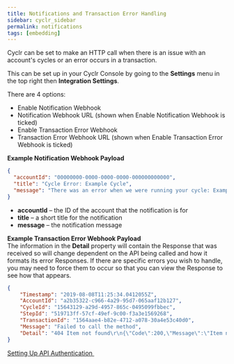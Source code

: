 ```yaml
---
title: Notifications and Transaction Error Handling
sidebar: cyclr_sidebar
permalink: notifications
tags: [embedding]
---
```


Cyclr can be set to make an HTTP call when there is an issue with an account's cycles or an error occurs in a transaction.

This can be set up in your Cyclr Console by going to the **Settings** menu in the top right then **Integration Settings**.

There are 4 options:

* Enable Notification Webhook
* Notification Webhook URL (shown when Enable Notification Webhook is ticked)
* Enable Transaction Error Webhook
* Transaction Error Webhook URL (shown when Enable Transaction Error Webhook is ticked)


**Example Notification Webhook Payload**
```json
{
  "accountId": "00000000-0000-0000-0000-000000000000",
  "title": "Cycle Error: Example Cycle",
  "message": "There was an error when we were running your cycle: Example cycle. We have paused it for now."
}
```

*   **accountId** – the ID of the account that the notification is for
*   **title** – a short title for the notification
*   **message** – the notification message



**Example Transaction Error Webhook Payload**<br />
The information in the **Detail** property will contain the Response that was received so will change dependent on the API being called and how it formats its error Responses.  If there are specific errors you wish to handle, you may need to force them to occur so that you can view the Response to see how that appears.
```json
{
    "Timestamp": "2019-08-08T11:25:34.0412055Z",
    "AccountId": "a2b35322-c966-4a29-95d7-065aaf12b127",
    "CycleId": "15643129-a29d-4957-865c-0495099fbbec",
    "StepId": "519713ff-57cf-49ef-9c00-f3a3e1569268",
    "TransactionId": "1564aae4-b82e-4712-a078-30a4e53c40d0",
    "Message": "Failed to call the method",
    "Detail": "404 Item not found\r\n{\"Code\":200,\"Message\":\"Item not found\"}\r\n\r\n\r\nHTTP Request:\r\nGET https://someapi.com/getitems/myID/ HTTP/1.1\r\nAccept: application/json\r\nApiKey:\r\nUser-Agent: Cyclr\r\nUser-Agent: (https://cyclr.com)"
}
```




[Setting Up API Authentication ](./api-authentication)
